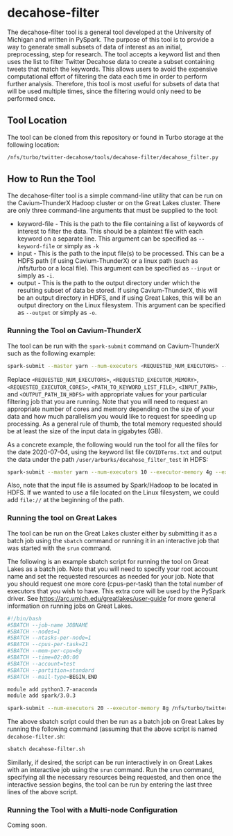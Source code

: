 # decahose-filter
The decahose-filter tool is a general tool developed at the University of Michigan and written in PySpark. The purpose of this tool is to provide a way to generate small subsets of data of interest as an initial, preprocessing, step for research. The tool accepts a keyword list and then uses the list to filter Twitter Decahose data to create a subset containing tweets that match the keywords. This allows users to avoid the expensive computational effort of filtering the data each time in order to perform further analysis. Therefore, this tool is most useful for subsets of data that will be used multiple times, since the filtering would only need to be performed once.

## Tool Location
The tool can be cloned from this repository or found in Turbo storage at the following location:
```bash
/nfs/turbo/twitter-decahose/tools/decahose-filter/decahose_filter.py
```

## How to Run the Tool
The decahose-filter tool is a simple command-line utility that can be run on the Cavium-ThunderX Hadoop cluster or on the Great Lakes cluster. There are only three command-line arguments that must be supplied to the tool:

* keyword-file - This is the path to the file containing a list of keywords of interest to filter the data. This should be a plaintext file with each keyword on a separate line. This argument can be specified as `--keyword-file` or simply as `-k`
* input - This is the path to the input file(s) to be processed. This can be a HDFS path (if using Cavium-ThunderX) or a linux path (such as /nfs/turbo or a local file). This argument can be specified as `--input` or simply as `-i`.
* output - This is the path to the output directory under which the resulting subset of data be stored. If using Cavium-ThunderX, this will be an output directory in HDFS, and if using Great Lakes, this will be an output directory on the Linux filesystem. This argument can be specified as `--output` or simply as `-o`.

### Running the Tool on Cavium-ThunderX
The tool can be run with the `spark-submit` command on Cavium-ThunderX such as the following example:
```bash
spark-submit --master yarn --num-executors <REQUESTED_NUM_EXECUTORS> --executor-memory <REQUESTED_EXECUTOR_MEMORY> --executor-cores <REQUESTED_EXECUTOR_CORES> /nfs/turbo/twitter-decahose/tools/decahose-filter/decahose_filter.py  -k <PATH_TO_KEYWORD_LIST_FILE> -i <INPUT_PATH> -o <OUTPUT_PATH_IN_HDFS>
```
Replace `<REQUESTED_NUM_EXECUTORS>`, `<REQUESTED_EXECUTOR_MEMORY>`, `<REQUESTED_EXECUTOR_CORES>`, `<PATH_TO_KEYWORD_LIST_FILE>`, `<INPUT_PATH>`, and `<OUTPUT_PATH_IN_HDFS>` with appropriate values for your particular filtering job that you are running. Note that you will need to request an appropriate number of cores and memory depending on the size of your data and how much parallelism you would like to request for speeding up processing. As a general rule of thumb, the total memory requested should be at least the size of the input data in gigabytes (GB).

As a concrete example, the following would run the tool for all the files for the date 2020-07-04, using the keyword list file `COVIDTerms.txt` and output the data under the path `/user/arburks/decahose_filter_test` in HDFS:

```bash
spark-submit --master yarn --num-executors 10 --executor-memory 4g --executor-cores 4 /nfs/turbo/twitter-decahose/tools/decahose-filter/decahose_filter.py -k COVIDTerms.txt -i /data/twitter/decahose/2020/decahose.2020-07-04*bz2 -o /user/arburks/decahose_filter_test
```

Also, note that the input file is assumed by Spark/Hadoop to be located in HDFS. If we wanted to use a file located on the Linux filesystem, we could add `file://` at the beginning of the path.

### Running the tool on Great Lakes
The tool can be run on the Great Lakes cluster either by submitting it as a batch job using the `sbatch` command or running it in an interactive job that was started with the `srun` command.

The following is an example sbatch script for running the tool on Great Lakes as a batch job. Note that you will need to specify your root account name and set the requested resources as needed for your job. Note that you should request one more core (cpus-per-task) than the total number of executors that you wish to have. This extra core will be used by the PySpark driver. See https://arc.umich.edu/greatlakes/user-guide for more general information on running jobs on Great Lakes.

```bash
#!/bin/bash
#SBATCH --job-name JOBNAME
#SBATCH --nodes=1
#SBATCH --ntasks-per-node=1
#SBATCH --cpus-per-task=21
#SBATCH --mem-per-cpu=8g
#SBATCH --time=02:00:00
#SBATCH --account=test
#SBATCH --partition=standard
#SBATCH --mail-type=BEGIN,END

module add python3.7-anaconda
module add spark/3.0.3

spark-submit --num-executors 20 --executor-memory 8g /nfs/turbo/twitter-decahose/tools/decahose-filter/decahose_filter.py -k /home/arburks/COVIDTerms.txt -i file:///nfs/turbo/twitter-decahose/decahose/raw/decahose.2020-07-31.* -o /home/arburks/decahose_filter_test
```

The above sbatch script could then be run as a batch job on Great Lakes by running the following command (assuming that the above script is named `decahose-filter.sh`:
```bash
sbatch decahose-filter.sh
```

Similarly, if desired, the script can be run interactively in on Great Lakes with an interactive job using the `srun` command. Run the `srun` command, specifying all the necessary resources being requested, and then once the interactive session begins, the tool can be run by entering the last three lines of the above script.


### Running the Tool with a Multi-node Configuration
Coming soon.
